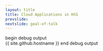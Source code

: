 ```yaml
---
layout: title
title: Cloud Applications in HSS
prevslide: 
nextslide: goal-of-talk
---
```

begin debug output<br/>
{{ site.github.hostname }}
end debug output</br>
